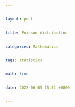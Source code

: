 ```yaml
---


layout: post


title: Poisson distribution


categories: Mathematics


tags: statistics


math: true


date: 2022-06-05 15:32 +0800


---
```

